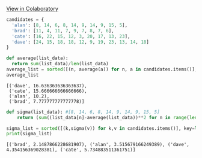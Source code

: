 
[View in Colaboratory](https://colab.research.google.com/github/soryeongk/TIL/blob/master/Dataitgirls/180708_python_sigma.ipynb)


```python
candidates = {
  'alan': [8, 14, 6, 8, 14, 9, 14, 9, 15, 5],
  'brad': [11, 4, 11, 7, 9, 7, 8, 7, 6],
  'cate': [16, 22, 15, 12, 3, 20, 17, 13, 23],
  'dave': [24, 15, 18, 18, 12, 9, 19, 23, 13, 14, 18]
}
```


```python
def average(list_data):
  return sum(list_data)/len(list_data)
average_list = sorted([(n, average(a)) for n, a in candidates.items()], key=lambda s: s[1], reverse=True)
average_list
```




    [('dave', 16.636363636363637),
     ('cate', 15.666666666666666),
     ('alan', 10.2),
     ('brad', 7.777777777777778)]




```python
def sigma(list_data): #[8, 14, 6, 8, 14, 9, 14, 9, 15, 5]
    return (sum((list_data[n]-average(list_data))**2 for n in range(len(list_data)))/len(list_data))**0.5
```


```python
sigma_list = sorted([(k,sigma(v)) for k,v in candidates.items()], key=lambda s: s[1])
print(sigma_list)
```

    [('brad', 2.1487866228681907), ('alan', 3.515679166249389), ('dave', 4.354156369028381), ('cate', 5.734883511361751)]
    
